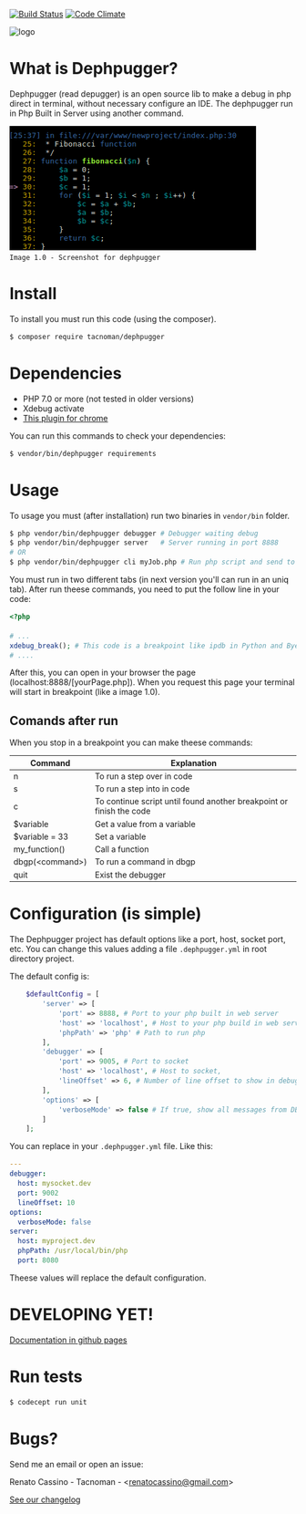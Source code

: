 [![Build Status](https://travis-ci.org/tacnoman/dephpugger.svg?branch=master)](https://travis-ci.org/tacnoman/dephpugger) [![Code Climate](https://codeclimate.com/github/tacnoman/dephpug/badges/gpa.svg)](https://codeclimate.com/github/tacnoman/dephpug)

<img src="https://raw.githubusercontent.com/tacnoman/dephpugger/master/images/logo.png" alt="logo" title="Dephpugger logo" height="500">

# What is Dephpugger?

Dephpugger (read depugger) is an open source lib to make a debug in php direct in terminal, without necessary configure an IDE. The dephpugger run in Php Built in Server using another command.

![dephpugger screenshot](./images/dephpugger.png)  
`Image 1.0 - Screenshot for dephpugger`

# Install

To install you must run this code (using the composer).

```sh
$ composer require tacnoman/dephpugger
```

# Dependencies

- PHP 7.0 or more (not tested in older versions)
- Xdebug activate
- [This plugin for chrome](https://chrome.google.com/webstore/detail/xdebug-helper/eadndfjplgieldjbigjakmdgkmoaaaoc)

You can run this commands to check your dependencies:

```sh
$ vendor/bin/dephpugger requirements
```

# Usage

To usage you must (after installation) run two binaries in `vendor/bin` folder.

```sh
$ php vendor/bin/dephpugger debugger # Debugger waiting debug
$ php vendor/bin/dephpugger server   # Server running in port 8888
# OR
$ php vendor/bin/dephpugger cli myJob.php # Run php script and send to dephpgger
```

You must run in two different tabs (in next version you'll can run in an uniq tab).
After run theese commands, you need to put the follow line in your code:

```php
<?php

# ...
xdebug_break(); # This code is a breakpoint like ipdb in Python and Byebug in Ruby
# ....
```

After this, you can open in your browser the page (localhost:8888/[yourPage.php]).
When you request this page your terminal will start in breakpoint (like a image 1.0).

## Comands after run

When you stop in a breakpoint you can make theese commands:

| Command           | Explanation                                                          |
|-------------------|----------------------------------------------------------------------|
| n                 | To run a step over in code                                           |
| s                 | To run a step into in code                                           |
| c                 | To continue script until found another breakpoint or finish the code |
| $variable         | Get a value from a variable                                          |
| $variable = 33    | Set a variable                                                       |
| my_function()     | Call a function                                                      |
| dbgp(\<command\>) | To run a command in dbgp                                             |
| quit              | Exist the debugger                                                   |

# Configuration (is simple)

The Dephpugger project has default options like a port, host, socket port, etc. You can change this values adding a file `.dephpugger.yml` in root directory project.

The default config is:

```php
    $defaultConfig = [
        'server' => [
            'port' => 8888, # Port to your php built in web server
            'host' => 'localhost', # Host to your php build in web server
            'phpPath' => 'php' # Path to run php
        ],
        'debugger' => [
            'port' => 9005, # Port to socket
            'host' => 'localhost', # Host to socket,
            'lineOffset' => 6, # Number of line offset to show in debugger
        ],
        'options' => [
            'verboseMode' => false # If true, show all messages from DBGp (only for dephpugger developers)
        ]
    ];
```

You can replace in your `.dephpugger.yml` file. Like this:

```yml
--- 
debugger: 
  host: mysocket.dev
  port: 9002
  lineOffset: 10
options: 
  verboseMode: false
server: 
  host: myproject.dev
  phpPath: /usr/local/bin/php
  port: 8080
```

Theese values will replace the default configuration.

# DEVELOPING YET!

[Documentation in github pages](https://tacnoman.github.io/dephpugger)

# Run tests

```sh
$ codecept run unit
```

# Bugs?
Send me an email or open an issue:

Renato Cassino - Tacnoman - \<renatocassino@gmail.com\>

[See our changelog](https://tacnoman.github.io/dephpugger/CHANGELOG)
